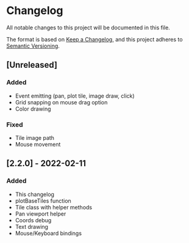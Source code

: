# Changelog

All notable changes to this project will be documented in this file.

The format is based on [Keep a Changelog](https://keepachangelog.com/en/1.0.0/),
and this project adheres to [Semantic Versioning](https://semver.org/spec/v2.0.0.html).

## [Unreleased]
### Added
- Event emitting (pan, plot tile, image draw, click)
- Grid snapping on mouse drag option
- Color drawing
### Fixed
- Tile image path
- Mouse movement

## [2.2.0] - 2022-02-11
### Added 
- This changelog
- plotBaseTiles function
- Tile class with helper methods
- Pan viewport helper
- Coords debug
- Text drawing
- Mouse/Keyboard bindings